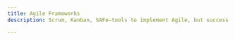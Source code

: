 ```yaml
---
title: Agile Frameworks
description: Scrum, Kanban, SAFe—tools to implement Agile, but success depends on mindset and application.

---
```


